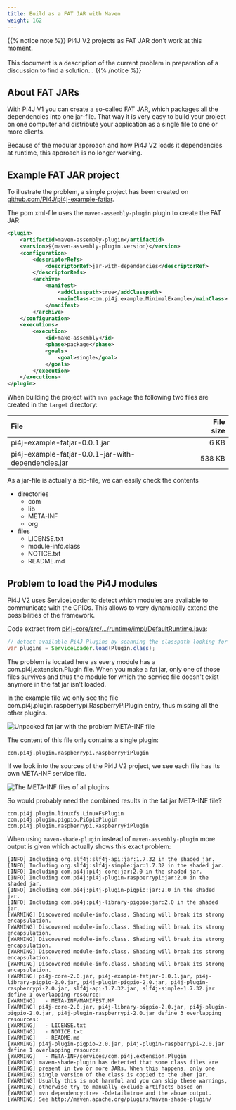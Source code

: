 ```yaml
---
title: Build as a FAT JAR with Maven
weight: 162
---
```


{{% notice note %}}
Pi4J V2 projects as FAT JAR don't work at this moment.
<br/><br/>
This document is a description of the current problem in preparation of a discussion to find a solution... 
{{% /notice %}}

## About FAT JARs

With Pi4J V1 you can create a so-called FAT JAR, which packages all the dependencies into one jar-file. That way it is
very easy to build your project on one computer and distribute your application as a single file to one or more clients.

Because of the modular approach and how Pi4J V2 loads it dependencies at runtime, this approach is no longer working.

## Example FAT JAR project

To illustrate the problem, a simple project has been created on 
[github.com/Pi4J/pi4j-example-fatjar](https://github.com/Pi4J/pi4j-example-fatjar/).

The pom.xml-file uses the `maven-assembly-plugin` plugin to create the FAT JAR:

```xml
<plugin>
    <artifactId>maven-assembly-plugin</artifactId>
    <version>${maven-assembly-plugin.version}</version>
    <configuration>
        <descriptorRefs>
            <descriptorRef>jar-with-dependencies</descriptorRef>
        </descriptorRefs>
        <archive>
            <manifest>
                <addClasspath>true</addClasspath>
                <mainClass>com.pi4j.example.MinimalExample</mainClass>
            </manifest>
        </archive>
    </configuration>
    <executions>
        <execution>
            <id>make-assembly</id>
            <phase>package</phase>
            <goals>
                <goal>single</goal>
            </goals>
        </execution>
    </executions>
</plugin>
```

When building the project with `mvn package` the following two files are created in the `target` directory:

| File                                                | File size |
|:----------------------------------------------------|----------:|
| pi4j-example-fatjar-0.0.1.jar                       |      6 KB |
| pi4j-example-fatjar-0.0.1-jar-with-dependencies.jar |    538 KB |  

As a jar-file is actually a zip-file, we can easily check the contents

* directories
  * com
  * lib
  * META-INF
  * org
* files
  * LICENSE.txt
  * module-info.class
  * NOTICE.txt
  * README.md

## Problem to load the Pi4J modules

Pi4J V2 uses ServiceLoader to detect which modules are available to communicate with the GPIOs. This allows to very 
dynamically extend the possibilities of the framework.

Code extract from [pi4j-core/src/.../runtime/impl/DefaultRuntime.java](https://github.com/Pi4J/pi4j-v2/blob/develop/pi4j-core/src/main/java/com/pi4j/runtime/impl/DefaultRuntime.java#L224):

```java
// detect available Pi4J Plugins by scanning the classpath looking for plugin instances
var plugins = ServiceLoader.load(Plugin.class);
```

The problem is located here as every module has a com.pi4j.extension.Plugin file. When you make a fat jar, only one of 
those files survives and thus the module for which the service file doesn't exist anymore in the fat jar isn't loaded.

In the example file we only see the file com.pi4j.plugin.raspberrypi.RaspberryPiPlugin entry, thus missing all the other plugins.

![Unpacked fat jar with the problem META-INF file](/assets/documentation/fat-jar-problem.png)

The content of this file only contains a single plugin:

```
com.pi4j.plugin.raspberrypi.RaspberryPiPlugin
```

If we look into the sources of the Pi4J V2 project, we see each file has its own META-INF service file.

![The META-INF files of all plugins](/assets/documentation/plugin-meta-inf-files.png)

So would probably need the combined results in the fat jar META-INF file?

``` 
com.pi4j.plugin.linuxfs.LinuxFsPlugin
com.pi4j.plugin.pigpio.PiGpioPlugin
com.pi4j.plugin.raspberrypi.RaspberryPiPlugin
```

When using `maven-shade-plugin` instead of `maven-assembly-plugin` more output is given which actually shows this exact problem:

``` 
[INFO] Including org.slf4j:slf4j-api:jar:1.7.32 in the shaded jar.
[INFO] Including org.slf4j:slf4j-simple:jar:1.7.32 in the shaded jar.
[INFO] Including com.pi4j:pi4j-core:jar:2.0 in the shaded jar.
[INFO] Including com.pi4j:pi4j-plugin-raspberrypi:jar:2.0 in the shaded jar.
[INFO] Including com.pi4j:pi4j-plugin-pigpio:jar:2.0 in the shaded jar.
[INFO] Including com.pi4j:pi4j-library-pigpio:jar:2.0 in the shaded jar.
[WARNING] Discovered module-info.class. Shading will break its strong encapsulation.
[WARNING] Discovered module-info.class. Shading will break its strong encapsulation.
[WARNING] Discovered module-info.class. Shading will break its strong encapsulation.
[WARNING] Discovered module-info.class. Shading will break its strong encapsulation.
[WARNING] Discovered module-info.class. Shading will break its strong encapsulation.
[WARNING] pi4j-core-2.0.jar, pi4j-example-fatjar-0.0.1.jar, pi4j-library-pigpio-2.0.jar, pi4j-plugin-pigpio-2.0.jar, pi4j-plugin-raspberrypi-2.0.jar, slf4j-api-1.7.32.jar, slf4j-simple-1.7.32.jar define 1 overlapping resource:
[WARNING]   - META-INF/MANIFEST.MF
[WARNING] pi4j-core-2.0.jar, pi4j-library-pigpio-2.0.jar, pi4j-plugin-pigpio-2.0.jar, pi4j-plugin-raspberrypi-2.0.jar define 3 overlapping resources:
[WARNING]   - LICENSE.txt
[WARNING]   - NOTICE.txt
[WARNING]   - README.md
[WARNING] pi4j-plugin-pigpio-2.0.jar, pi4j-plugin-raspberrypi-2.0.jar define 1 overlapping resource:
[WARNING]   - META-INF/services/com.pi4j.extension.Plugin
[WARNING] maven-shade-plugin has detected that some class files are
[WARNING] present in two or more JARs. When this happens, only one
[WARNING] single version of the class is copied to the uber jar.
[WARNING] Usually this is not harmful and you can skip these warnings,
[WARNING] otherwise try to manually exclude artifacts based on
[WARNING] mvn dependency:tree -Ddetail=true and the above output.
[WARNING] See http://maven.apache.org/plugins/maven-shade-plugin/
```